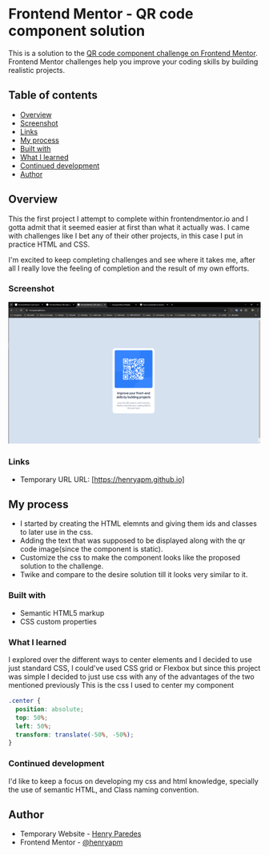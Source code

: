 # Frontend Mentor - QR code component solution

This is a solution to the [QR code component challenge on Frontend Mentor](https://www.frontendmentor.io/challenges/qr-code-component-iux_sIO_H). Frontend Mentor challenges help you improve your coding skills by building realistic projects.

## Table of contents

- [Overview](#overview)
- [Screenshot](#screenshot)
- [Links](#links)
- [My process](#my-process)
- [Built with](#built-with)
- [What I learned](#what-i-learned)
- [Continued development](#continued-development)
- [Author](#author)

## Overview

This the first project I attempt to complete within frontendmentor.io and I gotta admit that it seemed easier at first than what it actually was. I came with challenges like I bet any of their other projects, in this case I put in practice HTML and CSS.

I'm excited to keep completing challenges and see where it takes me, after all I really love the feeling of completion and the result of my own efforts.

### Screenshot

![Screenshot of the qr code component(challenge by frontendmentor.io)](image.png)

### Links

- Temporary URL URL: [https://henryapm.github.io]

## My process

- I started by creating the HTML elemnts and giving them ids and classes to later use in the css.
- Adding the text that was supposed to be displayed along with the qr code image(since the component is static).
- Customize the css to make the component looks like the proposed solution to the challenge.
- Twike and compare to the desire solution till it looks very similar to it.

### Built with

- Semantic HTML5 markup
- CSS custom properties

### What I learned

I explored over the different ways to center elements and I decided to use just standard CSS, I could've used CSS grid or Flexbox but since this project was simple I decided to just use css with any of the advantages of the two mentioned previously
This is the css I used to center my component

```css
.center {
  position: absolute;
  top: 50%;
  left: 50%;
  transform: translate(-50%, -50%);
}
```

### Continued development

I'd like to keep a focus on developing my css and html knowledge, specially the use of semantic HTML, and Class naming convention.

## Author

- Temporary Website - [Henry Paredes](https://www.henryapm.github.io)
- Frontend Mentor - [@henryapm](https://www.frontendmentor.io/profile/henryapm)

